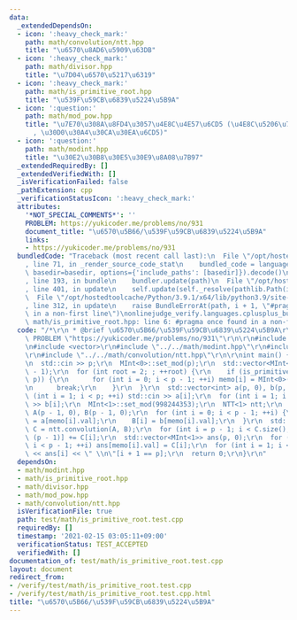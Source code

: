 ```yaml
---
data:
  _extendedDependsOn:
  - icon: ':heavy_check_mark:'
    path: math/convolution/ntt.hpp
    title: "\u6570\u8AD6\u5909\u63DB"
  - icon: ':heavy_check_mark:'
    path: math/divisor.hpp
    title: "\u7D04\u6570\u5217\u6319"
  - icon: ':heavy_check_mark:'
    path: math/is_primitive_root.hpp
    title: "\u539F\u59CB\u6839\u5224\u5B9A"
  - icon: ':question:'
    path: math/mod_pow.hpp
    title: "\u7E70\u308A\u8FD4\u3057\u4E8C\u4E57\u6CD5 (\u4E8C\u5206\u7D2F\u4E57\u6CD5\
      , \u30D0\u30A4\u30CA\u30EA\u6CD5)"
  - icon: ':question:'
    path: math/modint.hpp
    title: "\u30E2\u30B8\u30E5\u30E9\u8A08\u7B97"
  _extendedRequiredBy: []
  _extendedVerifiedWith: []
  _isVerificationFailed: false
  _pathExtension: cpp
  _verificationStatusIcon: ':heavy_check_mark:'
  attributes:
    '*NOT_SPECIAL_COMMENTS*': ''
    PROBLEM: https://yukicoder.me/problems/no/931
    document_title: "\u6570\u5B66/\u539F\u59CB\u6839\u5224\u5B9A"
    links:
    - https://yukicoder.me/problems/no/931
  bundledCode: "Traceback (most recent call last):\n  File \"/opt/hostedtoolcache/Python/3.9.1/x64/lib/python3.9/site-packages/onlinejudge_verify/documentation/build.py\"\
    , line 71, in _render_source_code_stat\n    bundled_code = language.bundle(stat.path,\
    \ basedir=basedir, options={'include_paths': [basedir]}).decode()\n  File \"/opt/hostedtoolcache/Python/3.9.1/x64/lib/python3.9/site-packages/onlinejudge_verify/languages/cplusplus.py\"\
    , line 193, in bundle\n    bundler.update(path)\n  File \"/opt/hostedtoolcache/Python/3.9.1/x64/lib/python3.9/site-packages/onlinejudge_verify/languages/cplusplus_bundle.py\"\
    , line 401, in update\n    self.update(self._resolve(pathlib.Path(included), included_from=path))\n\
    \  File \"/opt/hostedtoolcache/Python/3.9.1/x64/lib/python3.9/site-packages/onlinejudge_verify/languages/cplusplus_bundle.py\"\
    , line 312, in update\n    raise BundleErrorAt(path, i + 1, \"#pragma once found\
    \ in a non-first line\")\nonlinejudge_verify.languages.cplusplus_bundle.BundleErrorAt:\
    \ math/is_primitive_root.hpp: line 6: #pragma once found in a non-first line\n"
  code: "/*\r\n * @brief \u6570\u5B66/\u539F\u59CB\u6839\u5224\u5B9A\r\n */\r\n#define\
    \ PROBLEM \"https://yukicoder.me/problems/no/931\"\r\n\r\n#include <iostream>\r\
    \n#include <vector>\r\n#include \"../../math/modint.hpp\"\r\n#include \"../../math/is_primitive_root.hpp\"\
    \r\n#include \"../../math/convolution/ntt.hpp\"\r\n\r\nint main() {\r\n  int p;\r\
    \n  std::cin >> p;\r\n  MInt<0>::set_mod(p);\r\n  std::vector<MInt<0>> memo(p\
    \ - 1);\r\n  for (int root = 2; ; ++root) {\r\n    if (is_primitive_root(root,\
    \ p)) {\r\n      for (int i = 0; i < p - 1; ++i) memo[i] = MInt<0>(root).pow(i);\r\
    \n      break;\r\n    }\r\n  }\r\n  std::vector<int> a(p, 0), b(p, 0);\r\n  for\
    \ (int i = 1; i < p; ++i) std::cin >> a[i];\r\n  for (int i = 1; i < p; ++i) std::cin\
    \ >> b[i];\r\n  MInt<1>::set_mod(998244353);\r\n  NTT<1> ntt;\r\n  std::vector<MInt<1>>\
    \ A(p - 1, 0), B(p - 1, 0);\r\n  for (int i = 0; i < p - 1; ++i) {\r\n    A[i]\
    \ = a[memo[i].val];\r\n    B[i] = b[memo[i].val];\r\n  }\r\n  std::vector<MInt<1>>\
    \ C = ntt.convolution(A, B);\r\n  for (int i = p - 1; i < C.size(); ++i) C[i %\
    \ (p - 1)] += C[i];\r\n  std::vector<MInt<1>> ans(p, 0);\r\n  for (int i = 0;\
    \ i < p - 1; ++i) ans[memo[i].val] = C[i];\r\n  for (int i = 1; i < p; ++i) std::cout\
    \ << ans[i] << \" \\n\"[i + 1 == p];\r\n  return 0;\r\n}\r\n"
  dependsOn:
  - math/modint.hpp
  - math/is_primitive_root.hpp
  - math/divisor.hpp
  - math/mod_pow.hpp
  - math/convolution/ntt.hpp
  isVerificationFile: true
  path: test/math/is_primitive_root.test.cpp
  requiredBy: []
  timestamp: '2021-02-15 03:05:11+09:00'
  verificationStatus: TEST_ACCEPTED
  verifiedWith: []
documentation_of: test/math/is_primitive_root.test.cpp
layout: document
redirect_from:
- /verify/test/math/is_primitive_root.test.cpp
- /verify/test/math/is_primitive_root.test.cpp.html
title: "\u6570\u5B66/\u539F\u59CB\u6839\u5224\u5B9A"
---
```

